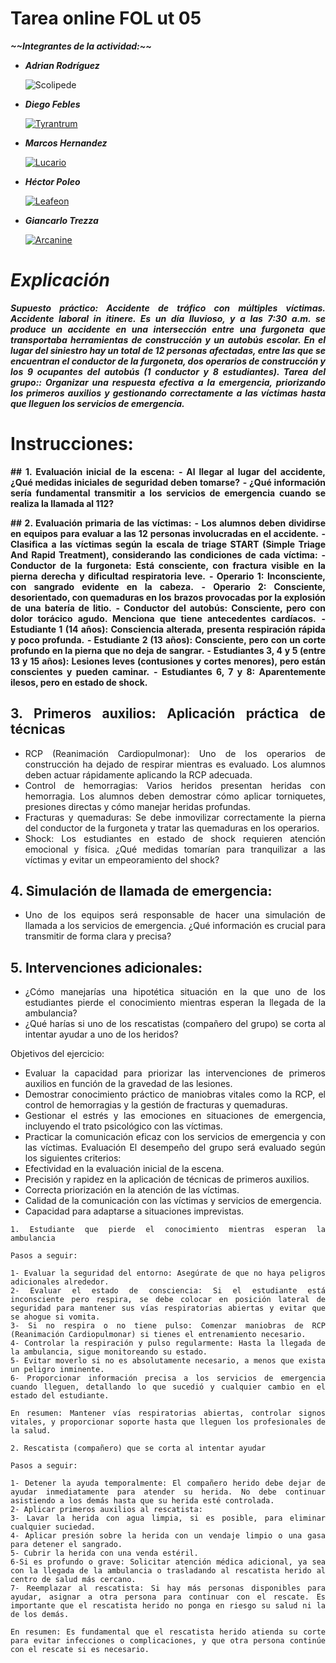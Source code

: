 <div align="justify">
  
  # Tarea online FOL ut 05
***\~\~Integrantes de la actividad:\~\~***

- ___Adrian Rodríguez___

  ![Scolipede](https://img.pokemondb.net/sprites/sword-shield/normal/scolipede.png)

- ___Diego Febles___

  [![Tyrantrum](https://img.pokemondb.net/sprites/sword-shield/normal/tyrantrum.png)](https://pokemondb.net/pokedex/tyrantrum) 

- ___Marcos Hernandez___

  [![Lucario](https://img.pokemondb.net/sprites/sword-shield/normal/lucario.png)](https://pokemondb.net/pokedex/lucario)
  
- ___Héctor Poleo___

  [![Leafeon](https://img.pokemondb.net/sprites/sword-shield/normal/leafeon.png)](https://pokemondb.net/pokedex/leafeon)
  
- ___Giancarlo Trezza___

  [![Arcanine](https://img.pokemondb.net/sprites/sword-shield/normal/arcanine.png)](https://pokemondb.net/pokedex/arcanine)

# ___Explicación___

___Supuesto práctico: Accidente de tráfico con múltiples víctimas.
Accidente laboral in itinere.
Es un día lluvioso, y a las 7:30 a.m. se produce un accidente en una
intersección entre una furgoneta que transportaba herramientas de
construcción y un autobús escolar. En el lugar del siniestro hay un total
de 12 personas afectadas, entre las que se encuentran el conductor de
la furgoneta, dos operarios de construcción y los 9 ocupantes del
autobús (1 conductor y 8 estudiantes).
Tarea del grupo:: Organizar una respuesta efectiva a la emergencia,
priorizando los primeros auxilios y gestionando correctamente a las
víctimas hasta que lleguen los servicios de emergencia.___

# Instrucciones:

__## 1. Evaluación inicial de la escena:__
__- Al llegar al lugar del accidente, ¿Qué medidas iniciales de
seguridad deben tomarse?__
__- ¿Qué información sería fundamental transmitir a los servicios de
emergencia cuando se realiza la llamada al 112?__

__## 2. Evaluación primaria de las víctimas:__
__- Los alumnos deben dividirse en equipos para evaluar a las 12
personas involucradas en el accidente.__
__- Clasifica a las víctimas según la escala de triage START (Simple
Triage And Rapid Treatment), considerando las condiciones de cada
víctima:__
__- Conductor de la furgoneta: Está consciente, con fractura visible
en la pierna derecha y dificultad respiratoria leve.__
__- Operario 1: Inconsciente, con sangrado evidente en la cabeza.__
__- Operario 2: Consciente, desorientado, con quemaduras en los__
__brazos provocadas por la explosión de una batería de litio.__
__- Conductor del autobús: Consciente, pero con dolor torácico
agudo. Menciona que tiene antecedentes cardíacos.__
__- Estudiante 1 (14 años): Consciencia alterada, presenta
respiración rápida y poco profunda.__
__- Estudiante 2 (13 años): Consciente, pero con un corte profundo
en la pierna que no deja de sangrar.__
__- Estudiantes 3, 4 y 5 (entre 13 y 15 años): Lesiones leves
(contusiones y cortes menores), pero están conscientes y pueden
caminar.__
__- Estudiantes 6, 7 y 8: Aparentemente ilesos, pero en estado de
shock.__

## 3. Primeros auxilios: Aplicación práctica de técnicas
- RCP (Reanimación Cardiopulmonar): Uno de los operarios de
construcción ha dejado de respirar mientras es evaluado. Los alumnos
deben actuar rápidamente aplicando la RCP adecuada.
- Control de hemorragias: Varios heridos presentan heridas con
hemorragia. Los alumnos deben demostrar cómo aplicar torniquetes,
presiones directas y cómo manejar heridas profundas.
- Fracturas y quemaduras: Se debe inmovilizar correctamente la
pierna del conductor de la furgoneta y tratar las quemaduras en los
operarios.
- Shock: Los estudiantes en estado de shock requieren atención
emocional y física. ¿Qué medidas tomarían para tranquilizar a las
víctimas y evitar un empeoramiento del shock?

## 4. Simulación de llamada de emergencia:
- Uno de los equipos será responsable de hacer una simulación de
llamada a los servicios de emergencia. ¿Qué información es crucial
para transmitir de forma clara y precisa?

## 5. Intervenciones adicionales:
- ¿Cómo manejarías una hipotética situación en la que uno de los
estudiantes pierde el conocimiento mientras esperan la llegada de la
ambulancia?
- ¿Qué harías si uno de los rescatistas (compañero del grupo) se
corta al intentar ayudar a uno de los heridos?

Objetivos del ejercicio:
- Evaluar la capacidad para priorizar las intervenciones de primeros
auxilios en función de la gravedad de las lesiones.
- Demostrar conocimiento práctico de maniobras vitales como la RCP,
el control de hemorragias y la gestión de fracturas y quemaduras.
- Gestionar el estrés y las emociones en situaciones de emergencia,
incluyendo el trato psicológico con las víctimas.
- Practicar la comunicación eficaz con los servicios de emergencia y
con las víctimas.
Evaluación
El desempeño del grupo será evaluado según los siguientes criterios:
- Efectividad en la evaluación inicial de la escena.
- Precisión y rapidez en la aplicación de técnicas de primeros auxilios.
- Correcta priorización en la atención de las víctimas.
- Calidad de la comunicación con las víctimas y servicios de
emergencia.
- Capacidad para adaptarse a situaciones imprevistas.

```
1. Estudiante que pierde el conocimiento mientras esperan la ambulancia

Pasos a seguir:

1- Evaluar la seguridad del entorno: Asegúrate de que no haya peligros adicionales alrededor.
2- Evaluar el estado de consciencia: Si el estudiante está inconsciente pero respira, se debe colocar en posición lateral de seguridad para mantener sus vías respiratorias abiertas y evitar que se ahogue si vomita.
3- Si no respira o no tiene pulso: Comenzar maniobras de RCP (Reanimación Cardiopulmonar) si tienes el entrenamiento necesario.
4- Controlar la respiración y pulso regularmente: Hasta la llegada de la ambulancia, sigue monitoreando su estado.
5- Evitar moverlo si no es absolutamente necesario, a menos que exista un peligro inminente.
6- Proporcionar información precisa a los servicios de emergencia cuando lleguen, detallando lo que sucedió y cualquier cambio en el estado del estudiante.

En resumen: Mantener vías respiratorias abiertas, controlar signos vitales, y proporcionar soporte hasta que lleguen los profesionales de la salud.

2. Rescatista (compañero) que se corta al intentar ayudar

Pasos a seguir:

1- Detener la ayuda temporalmente: El compañero herido debe dejar de ayudar inmediatamente para atender su herida. No debe continuar asistiendo a los demás hasta que su herida esté controlada.
2- Aplicar primeros auxilios al rescatista:
3- Lavar la herida con agua limpia, si es posible, para eliminar cualquier suciedad.
4- Aplicar presión sobre la herida con un vendaje limpio o una gasa para detener el sangrado.
5- Cubrir la herida con una venda estéril.
6-Si es profundo o grave: Solicitar atención médica adicional, ya sea con la llegada de la ambulancia o trasladando al rescatista herido al centro de salud más cercano.
7- Reemplazar al rescatista: Si hay más personas disponibles para ayudar, asignar a otra persona para continuar con el rescate. Es importante que el rescatista herido no ponga en riesgo su salud ni la de los demás.

En resumen: Es fundamental que el rescatista herido atienda su corte para evitar infecciones o complicaciones, y que otra persona continúe con el rescate si es necesario.

```
  
</div>
